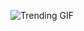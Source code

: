 
<!-- GIF_SECTION -->
![Trending GIF](https://media1.giphy.com/media/v1.Y2lkPThiYjIxNzcyaGQwNTlvaW9wYmRvdjZzNzhjM2VuYnltNzZ2cGh2cTBnbHNsemZnbCZlcD12MV9naWZzX3NlYXJjaCZjdD1n/VQSwmBPQgkVy5gcs8I/giphy.gif)
<!-- END_GIF_SECTION -->
